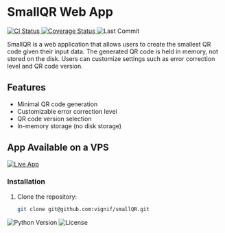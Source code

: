 # SmallQR Web App

<p align="left">
  <a href="https://github.com/vignif/smallQR/actions/workflows/test.yml">
    <img alt="CI Status" src="https://github.com/vignif/smallQR/actions/workflows/test.yml/badge.svg" />
  </a>
  <a href="https://coveralls.io/github/vignif/smallQR?branch=main">
    <img alt="Coverage Status" src="https://coveralls.io/repos/github/vignif/smallQR/badge.svg?branch=main" />
  </a>
  <img alt="Last Commit" src="https://img.shields.io/github/last-commit/vignif/smallQR.svg" />
</p>

SmallQR is a web application that allows users to create the smallest QR code given their input data. The generated QR code is held in memory, not stored on the disk. Users can customize settings such as error correction level and QR code version.

## Features

- Minimal QR code generation
- Customizable error correction level
- QR code version selection
- In-memory storage (no disk storage)


## App Available on a VPS

[![Live App](https://img.shields.io/badge/Demo-Click%20Here-blue.svg)](https://apps.francescovigni.com/smallqr/)

### Installation

1. Clone the repository:

   ```bash
   git clone git@github.com:vignif/smallQR.git

<p align="left">
  <img alt="Python Version" src="https://img.shields.io/badge/Python-3.9-blue.svg" />
  <img alt="License" src="https://img.shields.io/badge/License-MIT-green.svg" />
</p>
